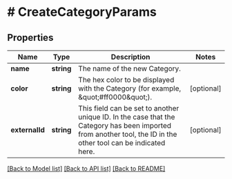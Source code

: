 # # CreateCategoryParams

## Properties

Name | Type | Description | Notes
------------ | ------------- | ------------- | -------------
**name** | **string** | The name of the new Category. |
**color** | **string** | The hex color to be displayed with the Category (for example, \&quot;#ff0000\&quot;). | [optional]
**externalId** | **string** | This field can be set to another unique ID. In the case that the Category has been imported from another tool, the ID in the other tool can be indicated here. | [optional]

[[Back to Model list]](../../README.md#models) [[Back to API list]](../../README.md#endpoints) [[Back to README]](../../README.md)

